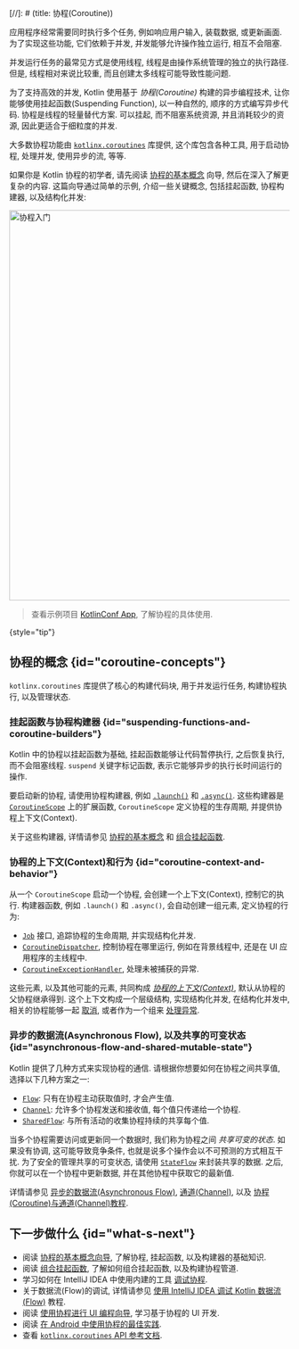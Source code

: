 [//]: # (title: 协程(Coroutine))

应用程序经常需要同时执行多个任务, 例如响应用户输入, 装载数据, 或更新画面.
为了实现这些功能, 它们依赖于并发, 并发能够允许操作独立运行, 相互不会阻塞.

并发运行任务的最常见方式是使用线程, 线程是由操作系统管理的独立的执行路径.
但是, 线程相对来说比较重, 而且创建太多线程可能导致性能问题.

为了支持高效的并发, Kotlin 使用基于 _协程(Coroutine)_ 构建的异步编程技术,
让你能够使用挂起函数(Suspending Function), 以一种自然的, 顺序的方式编写异步代码.
协程是线程的轻量替代方案.
可以挂起, 而不阻塞系统资源, 并且消耗较少的资源, 因此更适合于细粒度的并发.

大多数协程功能由 [`kotlinx.coroutines`](https://github.com/Kotlin/kotlinx.coroutines) 库提供,
这个库包含各种工具, 用于启动协程, 处理并发, 使用异步的流, 等等.

如果你是 Kotlin 协程的初学者, 请先阅读 [协程的基本概念](coroutines-basics.md) 向导, 然后在深入了解更复杂的内容.
这篇向导通过简单的示例, 介绍一些关键概念, 包括挂起函数, 协程构建器, 以及结构化并发:

<a href="coroutines-basics.md"><img src="get-started-coroutines.svg" width="700" alt="协程入门" style="block"/></a>

> 查看示例项目 [KotlinConf App](https://github.com/JetBrains/kotlinconf-app), 了解协程的具体使用.
>
{style="tip"}

## 协程的概念 {id="coroutine-concepts"}

`kotlinx.coroutines` 库提供了核心的构建代码块, 用于并发运行任务, 构建协程执行, 以及管理状态.

### 挂起函数与协程构建器 {id="suspending-functions-and-coroutine-builders"}

Kotlin 中的协程以挂起函数为基础, 挂起函数能够让代码暂停执行, 之后恢复执行, 而不会阻塞线程.
`suspend` 关键字标记函数, 表示它能够异步的执行长时间运行的操作.

要启动新的协程, 请使用协程构建器,
例如 [`.launch()`](https://kotlinlang.org/api/kotlinx.coroutines/kotlinx-coroutines-core/kotlinx.coroutines/launch.html)
和 [`.async()`](https://kotlinlang.org/api/kotlinx.coroutines/kotlinx-coroutines-core/kotlinx.coroutines/async.html).
这些构建器是
[`CoroutineScope`](https://kotlinlang.org/api/kotlinx.coroutines/kotlinx-coroutines-core/kotlinx.coroutines/-coroutine-scope/)
上的扩展函数,
`CoroutineScope` 定义协程的生存周期, 并提供协程上下文(Context).

关于这些构建器, 详情请参见 [协程的基本概念](coroutines-basics.md) 和 [组合挂起函数](coroutines-and-channels.md).

### 协程的上下文(Context)和行为 {id="coroutine-context-and-behavior"}

从一个 `CoroutineScope` 启动一个协程, 会创建一个上下文(Context), 控制它的执行.
构建器函数, 例如 `.launch()` 和 `.async()`, 会自动创建一组元素, 定义协程的行为:

* [`Job`](https://kotlinlang.org/api/kotlinx.coroutines/kotlinx-coroutines-core/kotlinx.coroutines/-job/) 接口,
  追踪协程的生命周期, 并实现结构化并发.
* [`CoroutineDispatcher`](https://kotlinlang.org/api/kotlinx.coroutines/kotlinx-coroutines-core/kotlinx.coroutines/-coroutine-dispatcher/),
  控制协程在哪里运行, 例如在背景线程中, 还是在 UI 应用程序的主线程中.
* [`CoroutineExceptionHandler`](https://kotlinlang.org/api/kotlinx.coroutines/kotlinx-coroutines-core/kotlinx.coroutines/-coroutine-exception-handler/),
  处理未被捕获的异常.

这些元素, 以及其他可能的元素, 共同构成 [_协程的上下文(Context)_](coroutine-context-and-dispatchers.md), 默认从协程的父协程继承得到.
这个上下文构成一个层级结构, 实现结构化并发, 在结构化并发中, 相关的协程能够一起 [取消](cancellation-and-timeouts.md),
或者作为一个组来 [处理异常](exception-handling.md).

### 异步的数据流(Asynchronous Flow), 以及共享的可变状态 {id="asynchronous-flow-and-shared-mutable-state"}

Kotlin 提供了几种方式来实现协程的通信.
请根据你想要如何在协程之间共享值, 选择以下几种方案之一:

* [`Flow`](https://kotlinlang.org/api/kotlinx.coroutines/kotlinx-coroutines-core/kotlinx.coroutines.flow/-flow/):
  只有在协程主动获取值时, 才会产生值.
* [`Channel`](https://kotlinlang.org/api/kotlinx.coroutines/kotlinx-coroutines-core/kotlinx.coroutines.channels/-channel/):
  允许多个协程发送和接收值, 每个值只传递给一个协程.
* [`SharedFlow`](https://kotlinlang.org/api/kotlinx.coroutines/kotlinx-coroutines-core/kotlinx.coroutines.flow/-shared-flow/):
  与所有活动的收集协程持续的共享每个值.

当多个协程需要访问或更新同一个数据时, 我们称为协程之间 _共享可变的状态_.
如果没有协调, 这可能导致竞争条件, 也就是说多个操作会以不可预测的方式相互干扰.
为了安全的管理共享的可变状态, 请使用
[`StateFlow`](https://kotlinlang.org/api/kotlinx.coroutines/kotlinx-coroutines-core/kotlinx.coroutines.flow/-state-flow/#)
来封装共享的数据.
之后, 你就可以在一个协程中更新数据, 并在其他协程中获取它的最新值.
<!-- Learn more in [Shared mutable state and concurrency](shared-mutable-state-and-concurrency.md). -->

详情请参见 [异步的数据流(Asynchronous Flow)](flow.md), [通道(Channel)](channels.md), 以及 [协程(Coroutine)与通道(Channel)教程](coroutines-and-channels.md).

## 下一步做什么 {id="what-s-next"}

* 阅读 [协程的基本概念向导](coroutines-basics.md), 了解协程, 挂起函数, 以及构建器的基础知识.
* 阅读 [组合挂起函数](coroutine-context-and-dispatchers.md), 了解如何组合挂起函数, 以及构建协程管道.
* 学习如何在 IntelliJ IDEA 中使用内建的工具 [调试协程](debug-coroutines-with-idea.md).
* 关于数据流(Flow)的调试, 详情请参见 [使用 IntelliJ IDEA 调试 Kotlin 数据流(Flow)](debug-flow-with-idea.md) 教程.
* 阅读 [使用协程进行 UI 编程向导](https://github.com/Kotlin/kotlinx.coroutines/blob/master/ui/coroutines-guide-ui.md), 学习基于协程的 UI 开发.
* 阅读 [在 Android 中使用协程的最佳实践](https://developer.android.com/kotlin/coroutines/coroutines-best-practices).
* 查看 [`kotlinx.coroutines` API 参考文档](https://kotlinlang.org/api/kotlinx.coroutines/).
